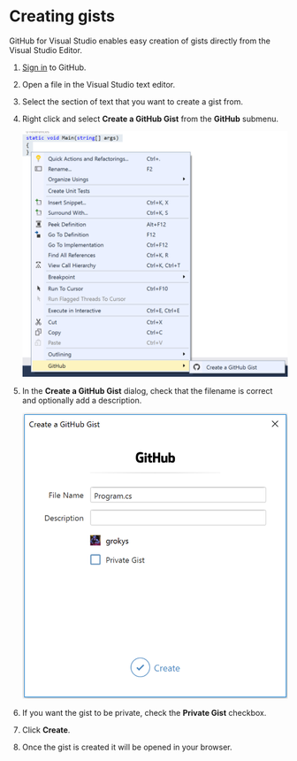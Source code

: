 # Creating gists

GitHub for Visual Studio enables easy creation of gists directly from the Visual Studio Editor.

1. [Sign in](authenticating-to-github) to GitHub.

2. Open a file in the Visual Studio text editor.

3. Select the section of text that you want to create a gist from.

4. Right click and select **Create a GitHub Gist** from the **GitHub** submenu.

   ![Location of Create A GitHub Gist in the GitHub submenu](images/create-gist-menu.png)

5. In the **Create a GitHub Gist** dialog, check that the filename is correct and optionally add a description.

   ![GitHub Gist creation dialog window](images/create-gist-dialog.png)

6. If you want the gist to be private, check the **Private Gist** checkbox.

7. Click **Create**.

8. Once the gist is created it will be opened in your browser.

